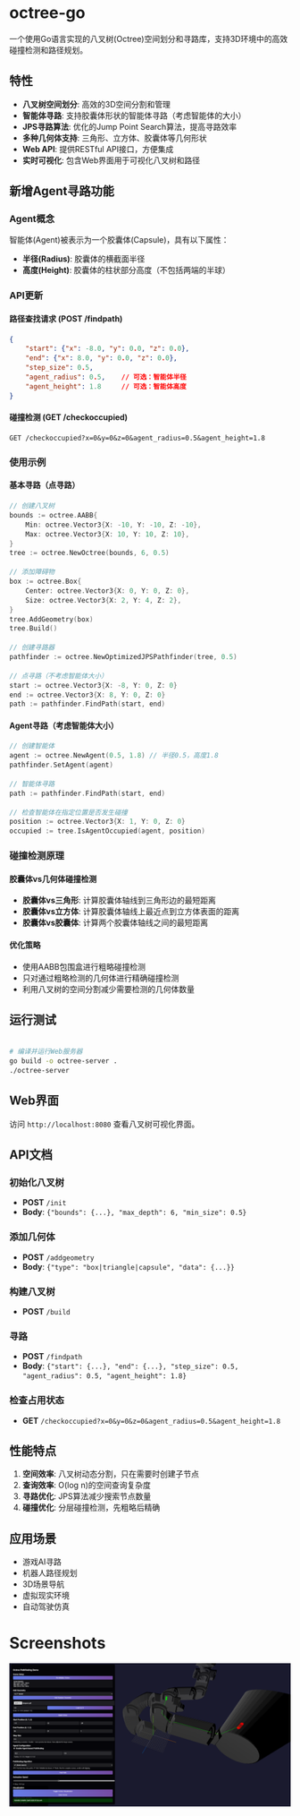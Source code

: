 # octree-go

一个使用Go语言实现的八叉树(Octree)空间划分和寻路库，支持3D环境中的高效碰撞检测和路径规划。

## 特性

- **八叉树空间划分**: 高效的3D空间分割和管理
- **智能体寻路**: 支持胶囊体形状的智能体寻路（考虑智能体的大小）
- **JPS寻路算法**: 优化的Jump Point Search算法，提高寻路效率
- **多种几何体支持**: 三角形、立方体、胶囊体等几何形状
- **Web API**: 提供RESTful API接口，方便集成
- **实时可视化**: 包含Web界面用于可视化八叉树和路径

## 新增Agent寻路功能

### Agent概念
智能体(Agent)被表示为一个胶囊体(Capsule)，具有以下属性：
- **半径(Radius)**: 胶囊体的横截面半径
- **高度(Height)**: 胶囊体的柱状部分高度（不包括两端的半球）

### API更新

#### 路径查找请求 (POST /findpath)
```json
{
    "start": {"x": -8.0, "y": 0.0, "z": 0.0},
    "end": {"x": 8.0, "y": 0.0, "z": 0.0},
    "step_size": 0.5,
    "agent_radius": 0.5,    // 可选：智能体半径
    "agent_height": 1.8     // 可选：智能体高度
}
```

#### 碰撞检测 (GET /checkoccupied)
```
GET /checkoccupied?x=0&y=0&z=0&agent_radius=0.5&agent_height=1.8
```

### 使用示例

#### 基本寻路（点寻路）
```go
// 创建八叉树
bounds := octree.AABB{
    Min: octree.Vector3{X: -10, Y: -10, Z: -10},
    Max: octree.Vector3{X: 10, Y: 10, Z: 10},
}
tree := octree.NewOctree(bounds, 6, 0.5)

// 添加障碍物
box := octree.Box{
    Center: octree.Vector3{X: 0, Y: 0, Z: 0},
    Size: octree.Vector3{X: 2, Y: 4, Z: 2},
}
tree.AddGeometry(box)
tree.Build()

// 创建寻路器
pathfinder := octree.NewOptimizedJPSPathfinder(tree, 0.5)

// 点寻路（不考虑智能体大小）
start := octree.Vector3{X: -8, Y: 0, Z: 0}
end := octree.Vector3{X: 8, Y: 0, Z: 0}
path := pathfinder.FindPath(start, end)
```

#### Agent寻路（考虑智能体大小）
```go
// 创建智能体
agent := octree.NewAgent(0.5, 1.8) // 半径0.5，高度1.8
pathfinder.SetAgent(agent)

// 智能体寻路
path := pathfinder.FindPath(start, end)

// 检查智能体在指定位置是否发生碰撞
position := octree.Vector3{X: 1, Y: 0, Z: 0}
occupied := tree.IsAgentOccupied(agent, position)
```

### 碰撞检测原理

#### 胶囊体vs几何体碰撞检测
- **胶囊体vs三角形**: 计算胶囊体轴线到三角形边的最短距离
- **胶囊体vs立方体**: 计算胶囊体轴线上最近点到立方体表面的距离
- **胶囊体vs胶囊体**: 计算两个胶囊体轴线之间的最短距离

#### 优化策略
- 使用AABB包围盒进行粗略碰撞检测
- 只对通过粗略检测的几何体进行精确碰撞检测
- 利用八叉树的空间分割减少需要检测的几何体数量

## 运行测试

```bash

# 编译并运行Web服务器
go build -o octree-server .
./octree-server
```

## Web界面
访问 `http://localhost:8080` 查看八叉树可视化界面。

## API文档

### 初始化八叉树
- **POST** `/init`
- **Body**: `{"bounds": {...}, "max_depth": 6, "min_size": 0.5}`

### 添加几何体
- **POST** `/addgeometry`
- **Body**: `{"type": "box|triangle|capsule", "data": {...}}`

### 构建八叉树
- **POST** `/build`

### 寻路
- **POST** `/findpath`
- **Body**: `{"start": {...}, "end": {...}, "step_size": 0.5, "agent_radius": 0.5, "agent_height": 1.8}`

### 检查占用状态
- **GET** `/checkoccupied?x=0&y=0&z=0&agent_radius=0.5&agent_height=1.8`

## 性能特点

1. **空间效率**: 八叉树动态分割，只在需要时创建子节点
2. **查询效率**: O(log n)的空间查询复杂度
3. **寻路优化**: JPS算法减少搜索节点数量
4. **碰撞优化**: 分层碰撞检测，先粗略后精确

## 应用场景

- 游戏AI寻路
- 机器人路径规划
- 3D场景导航
- 虚拟现实环境
- 自动驾驶仿真

# Screenshots
![](./img/example.png)
